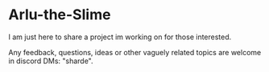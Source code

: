 # Arlu-the-Slime

I am just here to share a project im working on for those interested.

Any feedback, questions, ideas or other vaguely related topics are welcome in discord DMs: "sharde".
